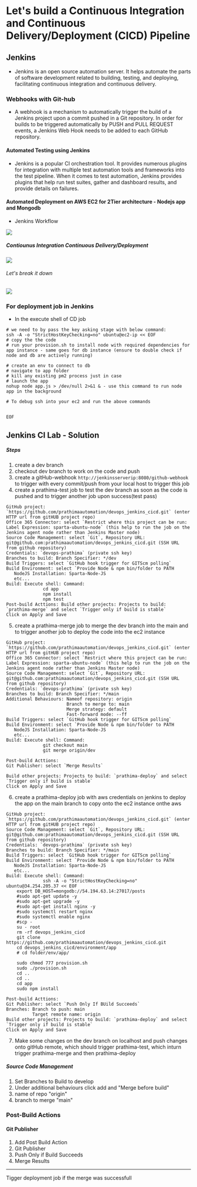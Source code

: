 # Let's build a Continuous Integration and Continuous Delivery/Deployment (CICD) Pipeline
## Jenkins
- Jenkins is an open source automation server. It helps automate the parts of software development related to building, testing, and deploying, facilitating continuous integration and continuous delivery.

### Webhooks with Git-hub
- A webhook is a mechanism to automatically trigger the build of a Jenkins project upon a commit pushed in a Git repository. In order for builds to be triggered automatically by PUSH and PULL REQUEST events, a Jenkins Web Hook needs to be added to each GitHub repository.
   
#### Automated Testing using Jenkins
- Jenkins is a popular CI orchestration tool. It provides numerous plugins for integration with multiple test automation tools and frameworks into the test pipeline. When it comes to test automation, Jenkins provides plugins that help run test suites, gather and dashboard results, and provide details on failures.
  
#### Automated Deployment on AWS EC2 for 2Tier architecture - Nodejs app and Mongodb  

- Jenkins Workflow
  
![](images/jenkins.png)

##### Contiounus Integration Continuous Delivery/Deployment 
![](images/CICD.png)

###### Let's break it down 
  ![](images/cicd_jenkins.png)

### For deployment job in Jenkins
- In the execute shell of CD job

```
# we need to by pass the key asking stage with below command:
ssh -A -o "StrictHostKeyChecking=no" ubuntu@ec2-ip << EOF	
# copy the the code
# run your provision.sh to install node with required dependencies for app instance - same goes for db instance (ensure to double check if node and db are actively running)

# create an env to connect to db
# navigate to app folder
# kill any existing pm2 process just in case
# launch the app
nohup node app.js > /dev/null 2>&1 & - use this command to run node app in the background

# To debug ssh into your ec2 and run the above commands
    

EOF
```
## Jenkins CI Lab - Solution

##### Steps
1. create a dev branch
2. checkout dev branch to work on the code and push
3. create a gitHub-webhook `http://jenkinsserverip:8080/github-webhook` to trigger with every commit/push from your local host to trigger this job
4. create a prathima-test job to test the dev branch as soon as the code is pushed and to trigger another job upon success(test pass)
```prathima-test job
GitHub project: `https://github.com/prathimaautomation/devops_jenkins_cicd.git` (enter HTTP url from gitHUB project repo)
Office 365 Connector: select `Restrict where this project can be run: Label Expression: sparta-ubuntu-node` (this help to run the job on the Jenkins agent node rather than Jenkins Master node)
Source Code Management: select `Git`, Repository URL: git@github.com:prathimaautomation/devops_jenkins_cicd.git (SSH URL from github repository)
Credentials: `devops-prathima` (private ssh key)
Branches to build: Branch Specifier: */dev
Build Triggers: select `GitHub hook trigger for GITScm polling`
Build Environment: select `Provide Node & npm bin/folder to PATH
   NodeJS Installation: Sparta-Node-JS
   etc...
Build: Execute shell: Command:
              cd app
              npm install
              npm test
Post-build Acttions: Build other projects: Projects to build: `prathima-merge` and select `Trigger only if build is stable`
Click on Apply and Save
```
5. create a prathima-merge job to merge the dev branch into the main and to trigger another job to deploy the code into the ec2 instance
```prathima-merge job
GitHub project: `https://github.com/prathimaautomation/devops_jenkins_cicd.git` (enter HTTP url from gitHUB project repo)
Office 365 Connector: select `Restrict where this project can be run: Label Expression: sparta-ubuntu-node` (this help to run the job on the Jenkins agent node rather than Jenkins Master node)
Source Code Management: select `Git`, Repository URL: git@github.com:prathimaautomation/devops_jenkins_cicd.git (SSH URL from github repository)
Credentials: `devops-prathima` (private ssh key)
Branches to build: Branch Specifier: */main
Additional Behaviours: Nameof repository: origin
                       Branch to merge to: main
                       Merge strategy: default
                       Fast-forward mode: --ff
Build Triggers: select `GitHub hook trigger for GITScm polling`
Build Environment: select `Provide Node & npm bin/folder to PATH
   NodeJS Installation: Sparta-Node-JS
   etc...
Build: Execute shell: Command:
              git checkout main
              git merge origin/dev
        
Post-build Acttions: 
Git Publisher: select `Merge Results` 

Build other projects: Projects to build: `prathima-deploy` and select `Trigger only if build is stable`
Click on Apply and Save
```
6. create a prathima-deploy job with aws credentials on jenkins to deploy the app on the main branch to copy onto the ec2 instance onthe aws
```prathima-deploy job
GitHub project: `https://github.com/prathimaautomation/devops_jenkins_cicd.git` (enter HTTP url from gitHUB project repo)
Source Code Management: select `Git`, Repository URL: git@github.com:prathimaautomation/devops_jenkins_cicd.git (SSH URL from github repository)
Credentials: `devops-prathima` (private ssh key)
Branches to build: Branch Specifier: */main
Build Triggers: select `GitHub hook trigger for GITScm polling`
Build Environment: select `Provide Node & npm bin/folder to PATH
   NodeJS Installation: Sparta-Node-JS
   etc...
Build: Execute shell: Command:
              ssh -A -o "StrictHostKeyChecking=no" ubuntu@34.254.205.37 << EOF
    export DB_HOST=mongodb://54.194.63.14:27017/posts
    #sudo apt-get update -y
    #sudo apt-get upgrade -y
    #sudo apt-get install nginx -y
    #sudo systemctl restart nginx 
    #sudo systemctl enable nginx
    #scp -
    su - root
    rm -rf devops_jenkins_cicd
    git clone https://github.com/prathimaautomation/devops_jenkins_cicd.git
    cd devops_jenkins_cicd/environment/app
    # cd folder/env/app/
    
    sudo chmod 777 provision.sh
    sudo ./provision.sh
    cd ..
    cd ..
    cd app
    sudo npm install 
    
Post-build Acttions: 
Git Publisher: select `Push Only If BUild Succeeds` 
Branches: Branch to push: main
          Target remote name: origin
Build other projects: Projects to build: `prathima-deploy` and select `Trigger only if build is stable`
Click on Apply and Save
```   
7. Make some changes on the dev branch on localhost and push changes onto gitHub remote, which should trigger prathima-test, which inturn trigger prathima-merge and then prathima-deploy
##### Source Code Management

1. Set Branches to Build to develop
2. Under additional behaviours click add and "Merge before build"
3. name of repo "origin"
4. branch to merge "main"

### Post-Build Actions

#### Git Publisher

1. Add Post Build Action
2. Git Publisher
3. Push Only if Build Succeeds
4. Merge Results

--- 
Tigger deployment job if the merge was successfull
